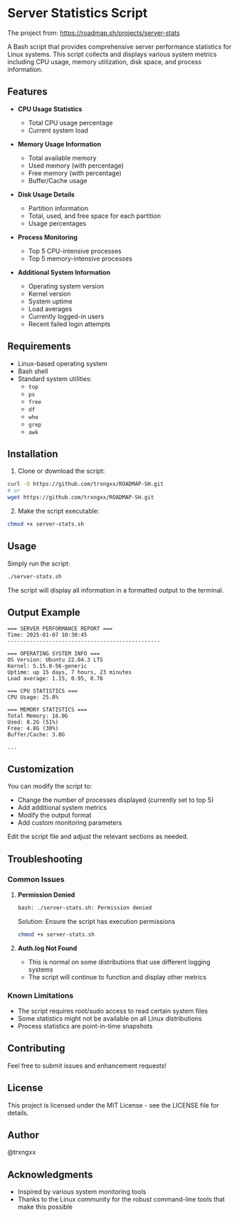 # Server Statistics Script

The project from: https://roadmap.sh/projects/server-stats

A Bash script that provides comprehensive server performance statistics for Linux systems. This script collects and displays various system metrics including CPU usage, memory utilization, disk space, and process information.

## Features

- **CPU Usage Statistics**
  - Total CPU usage percentage
  - Current system load

- **Memory Usage Information**
  - Total available memory
  - Used memory (with percentage)
  - Free memory (with percentage)
  - Buffer/Cache usage

- **Disk Usage Details**
  - Partition information
  - Total, used, and free space for each partition
  - Usage percentages

- **Process Monitoring**
  - Top 5 CPU-intensive processes
  - Top 5 memory-intensive processes

- **Additional System Information**
  - Operating system version
  - Kernel version
  - System uptime
  - Load averages
  - Currently logged-in users
  - Recent failed login attempts

## Requirements

- Linux-based operating system
- Bash shell
- Standard system utilities:
  - `top`
  - `ps`
  - `free`
  - `df`
  - `who`
  - `grep`
  - `awk`

## Installation

1. Clone or download the script:
```bash
curl -O https://github.com/trxngxx/ROADMAP-SH.git
# or
wget https://github.com/trxngxx/ROADMAP-SH.git
``` 

2. Make the script executable:
```bash
chmod +x server-stats.sh
```

## Usage

Simply run the script:
```bash
./server-stats.sh
```

The script will display all information in a formatted output to the terminal.

## Output Example

```
=== SERVER PERFORMANCE REPORT ===
Time: 2025-01-07 10:30:45
------------------------------------------------

=== OPERATING SYSTEM INFO ===
OS Version: Ubuntu 22.04.3 LTS
Kernel: 5.15.0-56-generic
Uptime: up 15 days, 7 hours, 23 minutes
Load average: 1.15, 0.95, 0.78

=== CPU STATISTICS ===
CPU Usage: 25.8%

=== MEMORY STATISTICS ===
Total Memory: 16.0G
Used: 8.2G (51%)
Free: 4.8G (30%)
Buffer/Cache: 3.0G

...
```

## Customization

You can modify the script to:
- Change the number of processes displayed (currently set to top 5)
- Add additional system metrics
- Modify the output format
- Add custom monitoring parameters

Edit the script file and adjust the relevant sections as needed.

## Troubleshooting

### Common Issues

1. **Permission Denied**
   ```bash
   bash: ./server-stats.sh: Permission denied
   ```
   Solution: Ensure the script has execution permissions
   ```bash
   chmod +x server-stats.sh
   ```

2. **Auth.log Not Found**
   - This is normal on some distributions that use different logging systems
   - The script will continue to function and display other metrics

### Known Limitations

- The script requires root/sudo access to read certain system files
- Some statistics might not be available on all Linux distributions
- Process statistics are point-in-time snapshots

## Contributing

Feel free to submit issues and enhancement requests!

## License

This project is licensed under the MIT License - see the LICENSE file for details.

## Author

@trxngxx

## Acknowledgments

- Inspired by various system monitoring tools
- Thanks to the Linux community for the robust command-line tools that make this possible